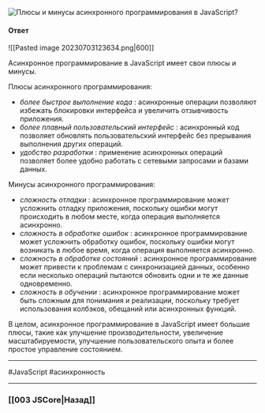 ![Плюсы и минусы асинхронного программирования в JavaScript?](https://youtu.be/t0sdlbA6yA8?t=460)

#### Ответ

![[Pasted image 20230703123634.png|600]]

Асинхронное программирование в JavaScript имеет свои плюсы и минусы.

Плюсы асинхронного программирования:
* *более быстрое выполнение кода* : асинхронные операции позволяют избежать блокировки интерфейса и увеличить отзывчивость приложения.
* *более плавный пользовательский интерфейс* : асинхронный код позволяет обновлять пользовательский интерфейс без прерывания выполнения других операций. 
* *удобство разработки* : применение асинхронных операций позволяет более удобно работать с сетевыми запросами и базами данных.

Минусы асинхронного программирования:
* *сложность отладки* : асинхронное программирование может усложнить отладку приложения, поскольку ошибки могут происходить в любом месте, когда операция выполняется асинхронно.
* *сложность в обработке ошибок* :  асинхронное программирование может усложнить обработку ошибок, поскольку ошибки могут возникать в любое время, когда операция выполняется асинхронно.
* *сложность в обработке состояний* : асинхронное программирование может привести к проблемам с синхронизацией данных, особенно если несколько операций пытаются обновить одни и те же данные одновременно.
* *сложность в обучении* : асинхронное программирование может быть сложным для понимания и реализации, поскольку требует использования колбэков, обещаний или асинхронных функций.

В целом, асинхронное программирование в JavaScript имеет большие плюсы, такие как улучшение производительности, увеличение масштабируемости, улучшение пользовательского опыта и более простое управление состоянием.

___
 #JavaScript #асинхронность 

___

### [[003 JSCore|Назад]]